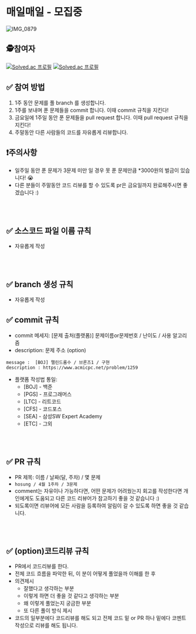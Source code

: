 
# 매일매일 - 모집중

![IMG_0879](https://github.com/Algorithm-study-busan/.github/assets/73428423/5605c87b-d3cc-4e09-8056-d05d129fd031)

## 🕵️참여자
[![Solved.ac 프로필](http://mazassumnida.wtf/api/v2/generate_badge?boj=an3735297)](https://solved.ac/an3735297)
[![Solved.ac 프로필](http://mazassumnida.wtf/api/v2/generate_badge?boj=dbsrkd1970)](https://solved.ac/dbsrkd1970)
## ✅ 참여 방법
1. 1주 동안 문제를 풀 branch 를 생성합니다.
2. 1주를 보내며 푼 문제들을 commit 합니다. 이때 commit 규칙을 지킨다!
3. 금요일에 1주일 동안 푼 문제들을 pull request 합니다. 이때 pull request 규칙을 지킨다!
4. 주말동안 다른 사람들의 코드를 자유롭게 리뷰합니다.

## ❗️주의사항 
- 일주일 동안 푼 문제가 3문제 미만 일 경우 못 푼 문제만큼 *3000원의 벌금이 있습니다! 😭
- 다른 분들이 주말동안 코드 리뷰를 할 수 있도록 pr은 금요일까지 완료해주시면 좋겠습니다 :)

<br />
<br />

## ✅ 소스코드 파일 이름 규칙
- 자유롭게 작성 

<br />
<br />

## ✅ branch 생성 규칙
- 자유롭게 작성


## ✅ commit 규칙
- commit 메세지: [문제 출처(플랫폼)] 문제이름or문제번호 / 난이도 / 사용 알고리즘
- description: 문제 주소 (option)
```
message :  [BOJ] 팰린드롬수 / 브론즈1 / 구현
description : https://www.acmicpc.net/problem/1259
```

- 플랫폼 작성법 통일: 
  * [BOJ] - 백준 
  * [PGS] - 프로그래머스
  * [LTC] - 리트코드
  * [CFS] - 코드포스
  * [SEA] - 삼성SW Expert Academy
  * [ETC] - 그외

<br />
<br />

## ✅ PR 규칙
- PR 제목: 이름 / 날짜(달, 주차) / 몇 문제
-  ```hosung / 4월 1주차 / 3문제 ```
-  comment는 자유이나 가능하다면, 어떤 문제가 어려웠는지 회고를 작성한다면 개인에게도 도움되고 다른 코드 리뷰어가 참고하기 좋을 것 같습니다 :)
-  되도록이면 리뷰어에 모든 사람을 등록하여 알림이 갈 수 있도록 하면 좋을 것 같습니다.


<br />
<br />

## ✅ (option)코드리뷰 규칙
- PR에서 코드리뷰를 한다.
- 전체 코드 흐름을 파악한 뒤, 이 분이 어떻게 풀었을까 이해를 한 후 
- 의견제시
  -   잘했다고 생각하는 부분
  -   이렇게 하면 더 좋을 것 같다고 생각하는 부분
  -   왜 이렇게 풀었는지 궁금한 부분
  -   또 다른 풀이 방식 제시
- 코드의 일부분에다 코드리뷰를 해도 되고 전체 코드 밑 or PR 하나 밑에다 코멘트 작성으로 리뷰를 해도 됩니다.

<br />
<br />


